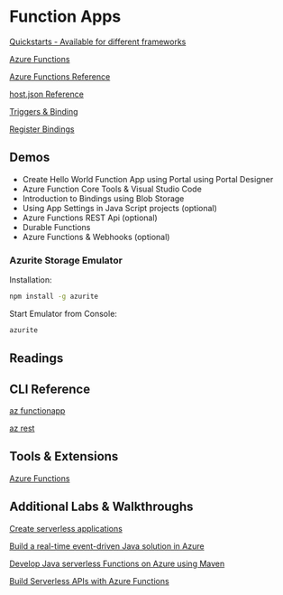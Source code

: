 # Function Apps

[Quickstarts - Available for different frameworks](https://docs.microsoft.com/en-us/azure/azure-functions/create-first-function-vs-code-java)

[Azure Functions](https://docs.microsoft.com/en-us/azure/azure-functions/functions-overview)

[Azure Functions Reference](https://docs.microsoft.com/en-gb/azure/azure-functions/functions-reference)

[host.json Reference](https://docs.microsoft.com/en-us/azure/azure-functions/functions-host-json)

[Triggers & Binding](https://docs.microsoft.com/en-us/azure/azure-functions/functions-triggers-bindings)

[Register Bindings](https://docs.microsoft.com/en-us/azure/azure-functions/functions-bindings-register)

## Demos

-   Create Hello World Function App using Portal using Portal Designer
-   Azure Function Core Tools & Visual Studio Code
-   Introduction to Bindings using Blob Storage
-   Using App Settings in Java Script projects (optional)
-   Azure Functions REST Api  (optional)
-   Durable Functions
-   Azure Functions & Webhooks (optional)

### Azurite Storage Emulator

Installation:

```bash
npm install -g azurite
```

Start Emulator from Console:

```bash
azurite
```

## Readings


## CLI Reference

[az functionapp](https://docs.microsoft.com/en-us/cli/azure/functionapp?view=azure-cli-latest)

[az rest](https://docs.microsoft.com/en-us/cli/azure/reference-index?view=azure-cli-latest#az_rest)

## Tools & Extensions

[Azure Functions](https://marketplace.visualstudio.com/items?itemName=ms-azuretools.vscode-azurefunctions)

## Additional Labs & Walkthroughs

[Create serverless applications](https://docs.microsoft.com/en-us/learn/paths/create-serverless-applications/)

[Build a real-time event-driven Java solution in Azure](https://docs.microsoft.com/en-us/learn/modules/deploy-real-time-event-driven-app/?WT.mc_id=java-11777-judubois&source=learn)

[Develop Java serverless Functions on Azure using Maven](https://docs.microsoft.com/en-us/learn/modules/develop-azure-functions-app-with-maven-plugin/?WT.mc_id=java-11777-judubois&source=learn)

[Build Serverless APIs with Azure Functions](https://docs.microsoft.com/en-us/learn/modules/build-api-azure-functions/)

